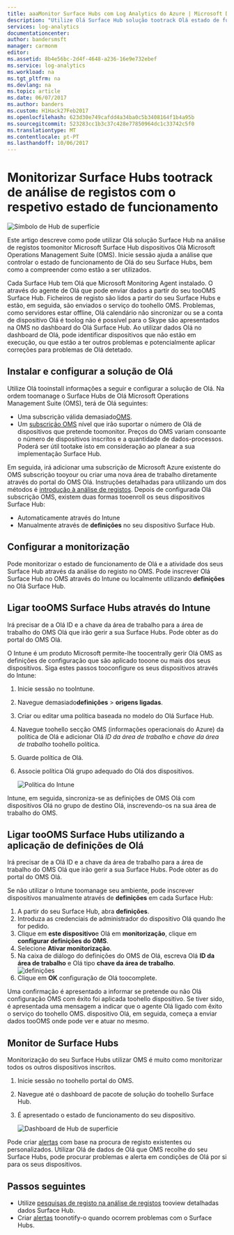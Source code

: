 ```yaml
---
title: aaaMonitor Surface Hubs com Log Analytics do Azure | Microsoft Docs
description: "Utilize Olá Surface Hub solução tootrack Olá estado de funcionamento do seu Surface Hubs e compreender como estão a ser utilizados."
services: log-analytics
documentationcenter: 
author: bandersmsft
manager: carmonm
editor: 
ms.assetid: 8b4e56bc-2d4f-4648-a236-16e9e732ebef
ms.service: log-analytics
ms.workload: na
ms.tgt_pltfrm: na
ms.devlang: na
ms.topic: article
ms.date: 06/07/2017
ms.author: banders
ms.custom: H1Hack27Feb2017
ms.openlocfilehash: 623d30e749cafdd4a34ba0c5b3408164f1b4a95b
ms.sourcegitcommit: 523283cc1b3c37c428e77850964dc1c33742c5f0
ms.translationtype: MT
ms.contentlocale: pt-PT
ms.lasthandoff: 10/06/2017
---
```

# <a name="monitor-surface-hubs-with-log-analytics-tootrack-their-health"></a>Monitorizar Surface Hubs tootrack de análise de registos com o respetivo estado de funcionamento

![Símbolo de Hub de superfície](./media/log-analytics-surface-hubs/surface-hub-symbol.png)

Este artigo descreve como pode utilizar Olá solução Surface Hub na análise de registos toomonitor Microsoft Surface Hub dispositivos Olá Microsoft Operations Management Suite (OMS). Inicie sessão ajuda a análise que controlar o estado de funcionamento de Olá do seu Surface Hubs, bem como a compreender como estão a ser utilizados.

Cada Surface Hub tem Olá que Microsoft Monitoring Agent instalado. O através do agente de Olá que pode enviar dados a partir do seu tooOMS Surface Hub. Ficheiros de registo são lidos a partir do seu Surface Hubs e estão, em seguida, são enviados o serviço do toohello OMS. Problemas, como servidores estar offline, Olá calendário não sincronizar ou se a conta de dispositivo Olá é toolog não é possível para o Skype são apresentados na OMS no dashboard do Olá Surface Hub. Ao utilizar dados Olá no dashboard de Olá, pode identificar dispositivos que não estão em execução, ou que estão a ter outros problemas e potencialmente aplicar correções para problemas de Olá detetado.

## <a name="installing-and-configuring-hello-solution"></a>Instalar e configurar a solução de Olá
Utilize Olá tooinstall informações a seguir e configurar a solução de Olá. Na ordem toomanage o Surface Hubs de Olá Microsoft Operations Management Suite (OMS), terá de Olá seguintes:

* Uma subscrição válida demasiado[OMS](http://www.microsoft.com/oms).
* Um [subscrição OMS](https://azure.microsoft.com/pricing/details/log-analytics/) nível que irão suportar o número de Olá de dispositivos que pretende toomonitor. Preços do OMS variam consoante o número de dispositivos inscritos e a quantidade de dados-processos. Poderá ser útil tootake isto em consideração ao planear a sua implementação Surface Hub.

Em seguida, irá adicionar uma subscrição de Microsoft Azure existente do OMS subscrição tooyour ou criar uma nova área de trabalho diretamente através do portal do OMS Olá. Instruções detalhadas para utilizando um dos métodos é [introdução à análise de registos](log-analytics-get-started.md). Depois de configurada Olá subscrição OMS, existem duas formas tooenroll os seus dispositivos Surface Hub:

* Automaticamente através do Intune
* Manualmente através de **definições** no seu dispositivo Surface Hub.

## <a name="set-up-monitoring"></a>Configurar a monitorização
Pode monitorizar o estado de funcionamento de Olá e a atividade dos seus Surface Hub através da análise do registo no OMS. Pode inscrever Olá Surface Hub no OMS através do Intune ou localmente utilizando **definições** no Olá Surface Hub.

## <a name="connect-surface-hubs-toooms-through-intune"></a>Ligar tooOMS Surface Hubs através do Intune
Irá precisar de a Olá ID e a chave da área de trabalho para a área de trabalho do OMS Olá que irão gerir a sua Surface Hubs. Pode obter as do portal do OMS Olá.

O Intune é um produto Microsoft permite-lhe toocentrally gerir Olá OMS as definições de configuração que são aplicado tooone ou mais dos seus dispositivos. Siga estes passos tooconfigure os seus dispositivos através do Intune:

1. Inicie sessão no tooIntune.
2. Navegue demasiado**definições** > **origens ligadas**.
3. Criar ou editar uma política baseada no modelo do Olá Surface Hub.
4. Navegue toohello secção OMS (informações operacionais do Azure) da política de Olá e adicionar Olá *ID da área de trabalho* e *chave da área de trabalho* toohello política.
5. Guarde política de Olá.
6. Associe política Olá grupo adequado do Olá dos dispositivos.

   ![Política do Intune](./media/log-analytics-surface-hubs/intune.png)

Intune, em seguida, sincroniza-se as definições de OMS Olá com dispositivos Olá no grupo de destino Olá, inscrevendo-os na sua área de trabalho do OMS.

## <a name="connect-surface-hubs-toooms-using-hello-settings-app"></a>Ligar tooOMS Surface Hubs utilizando a aplicação de definições de Olá
Irá precisar de a Olá ID e a chave da área de trabalho para a área de trabalho do OMS Olá que irão gerir a sua Surface Hubs. Pode obter as do portal do OMS Olá.

Se não utilizar o Intune toomanage seu ambiente, pode inscrever dispositivos manualmente através de **definições** em cada Surface Hub:

1. A partir do seu Surface Hub, abra **definições**.
2. Introduza as credenciais de administrador do dispositivo Olá quando lhe for pedido.
3. Clique em **este dispositivo**e Olá em **monitorização**, clique em **configurar definições do OMS**.
4. Selecione **Ativar monitorização**.
5. Na caixa de diálogo do definições do OMS de Olá, escreva Olá **ID da área de trabalho** e Olá tipo **chave da área de trabalho**.  
   ![definições](./media/log-analytics-surface-hubs/settings.png)
6. Clique em **OK** configuração de Olá toocomplete.

Uma confirmação é apresentado a informar se pretende ou não Olá configuração OMS com êxito foi aplicada toohello dispositivo. Se tiver sido, é apresentada uma mensagem a indicar que o agente Olá ligado com êxito o serviço do toohello OMS. dispositivo Olá, em seguida, começa a enviar dados tooOMS onde pode ver e atuar no mesmo.

## <a name="monitor-surface-hubs"></a>Monitor de Surface Hubs
Monitorização do seu Surface Hubs utilizar OMS é muito como monitorizar todos os outros dispositivos inscritos.

1. Inicie sessão no toohello portal do OMS.
2. Navegue até o dashboard de pacote de solução do toohello Surface Hub.
3. É apresentado o estado de funcionamento do seu dispositivo.

   ![Dashboard de Hub de superfície](./media/log-analytics-surface-hubs/surface-hub-dashboard.png)

Pode criar [alertas](log-analytics-alerts.md) com base na procura de registo existentes ou personalizados. Utilizar Olá de dados de Olá que OMS recolhe do seu Surface Hubs, pode procurar problemas e alerta em condições de Olá por si para os seus dispositivos.

## <a name="next-steps"></a>Passos seguintes
* Utilize [pesquisas de registo na análise de registos](log-analytics-log-searches.md) tooview detalhadas dados Surface Hub.
* Criar [alertas](log-analytics-alerts.md) toonotify-o quando ocorrem problemas com o Surface Hubs.
